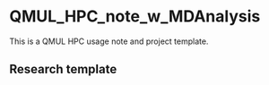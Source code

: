 # QMUL_HPC_note_w_MDAnalysis
This is a QMUL HPC usage note and project template.

## Research template


